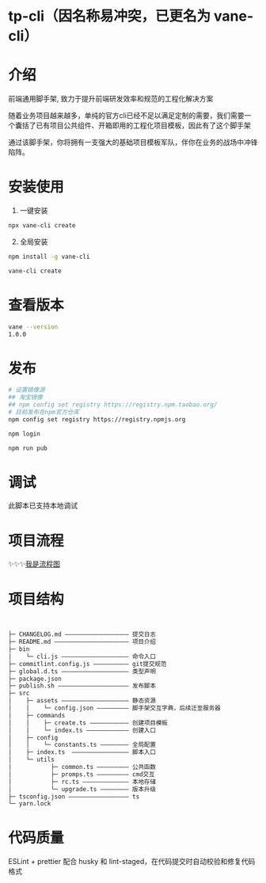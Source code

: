 <!--
 * @Author: Vane
 * @Date: 2021-08-19 19:08:17
 * @LastEditTime: 2021-09-16 14:00:11
 * @LastEditors: Vane
 * @Description:
 * @FilePath: \tp-cli\README.md
-->

# tp-cli（因名称易冲突，已更名为 vane-cli）

# 介绍

前端通用脚手架, 致力于提升前端研发效率和规范的工程化解决方案

随着业务项目越来越多，单纯的官方cli已经不足以满足定制的需要，我们需要一个囊括了已有项目公共组件、开箱即用的工程化项目模板，因此有了这个脚手架

通过该脚手架，你将拥有一支强大的基础项目模板军队，伴你在业务的战场中冲锋陷阵。

# 安装使用

1. 一键安装

```bash
npx vane-cli create
```

2. 全局安装

```bash
npm install -g vane-cli
```

```bash
vane-cli create
```

# 查看版本

```bash
vane --version
1.0.0
```

# 发布

```bash
# 设置镜像源
## 淘宝镜像 
## npm config set registry https://registry.npm.taobao.org/
# 目前发布在npm官方仓库
npm config set registry https://registry.npmjs.org

npm login

npm run pub
```

# 调试

此脚本已支持本地调试

# 项目流程
✨✨✨[我是流程图](https://gitee.com/vaned/static/raw/master/img/cli/flowchart.png)
# 项目结构

```bash


├─ CHANGELOG.md —————————————————— 提交日志
├─ README.md ————————————————————— 项目介绍
├─ bin
│    └─ cli.js ——————————————————— 命令入口
├─ commitlint.config.js —————————— git提交规范
├─ global.d.ts ——————————————————— 类型声明
├─ package.json
├─ publish.sh ———————————————————— 发布脚本
├─ src
│    ├─ assets ——————————————————— 静态资源
│    │    └─ config.json ————————— 脚手架交互字典，后续迁至服务器
│    ├─ commands
│    │    ├─ create.ts ——————————— 创建项目模板
│    │    └─ index.ts ———————————— 创建入口
│    ├─ config
│    │    └─ constants.ts ———————— 全局配置
│    ├─ index.ts  ———————————————— 脚本入口
│    └─ utils
│           ├─ common.ts ————————— 公共函数
│           ├─ promps.ts ————————— cmd交互
│           ├─ rc.ts ————————————— 本地存储
│           └─ upgrade.ts ———————— 版本升级
├─ tsconfig.json ————————————————— ts
└─ yarn.lock


```

# 代码质量

ESLint + prettier 配合 husky 和 lint-staged，在代码提交时自动校验和修复代码格式